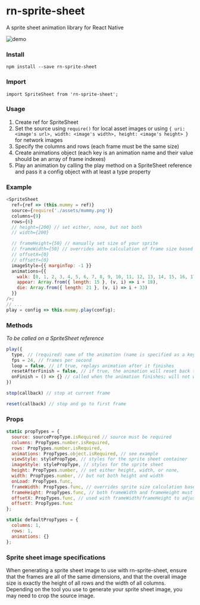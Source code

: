 # rn-sprite-sheet

A sprite sheet animation library for React Native

![demo](https://media.giphy.com/media/xjyRCqzjQhyoartPCq/giphy.gif)

### Install

`npm install --save rn-sprite-sheet`

### Import

`import SpriteSheet from 'rn-sprite-sheet';`

### Usage

1.  Create ref for SpriteSheet
2.  Set the source using `require()` for local asset images or using `{ uri: <image's url>, width: <image's width>, height: <image's height> }` for network images
3.  Specify the columns and rows (each frame must be the same size)
4.  Create animations object (each key is an animation name and their value should be an array of frame indexes)
5.  Play an animation by calling the play method on a SpriteSheet reference and pass it a config object with at least a type property

### Example

```javascript
<SpriteSheet
  ref={ref => (this.mummy = ref)}
  source={require('./assets/mummy.png')}
  columns={9}
  rows={6}
  // height={200} // set either, none, but not both
  // width={200}

  // frameHeight={50} // manually set size of your sprite
  // frameWidth={50} // overrides auto calculation of frame size based on height, width, columns, and rows.
  // offsetX={0} 
  // offsetY={0} 
  imageStyle={{ marginTop: -1 }}
  animations={{
    walk: [0, 1, 2, 3, 4, 5, 6, 7, 8, 9, 10, 11, 12, 13, 14, 15, 16, 17],
    appear: Array.from({ length: 15 }, (v, i) => i + 18),
    die: Array.from({ length: 21 }, (v, i) => i + 33)
  }}
/>;
// ...
play = config => this.mummy.play(config);
```

### Methods

_To be called on a SpriteSheet reference_

```javascript
play({
  type, // (required) name of the animation (name is specified as a key in the animation prop)
  fps = 24, // frames per second
  loop = false, // if true, replays animation after it finishes
  resetAfterFinish = false, // if true, the animation will reset back to the first frame when finished; else will remain on the last frame when finished
  onFinish = () => {} // called when the animation finishes; will not work when loop === true
})

stop(callback) // stop at current frame

reset(callback) // stop and go to first frame
```

### Props

```javascript
static propTypes = {
  source: sourcePropType.isRequired // source must be required
  columns: PropTypes.number.isRequired,
  rows: PropTypes.number.isRequired,
  animations: PropTypes.object.isRequired, // see example
  viewStyle: stylePropType, // styles for the sprite sheet container
  imageStyle: stylePropType, // styles for the sprite sheet
  height: PropTypes.number, // set either height, width, or none,
  width: PropTypes.number, // but not both height and width
  onLoad: PropTypes.func,
  frameWidth: PropTypes.func, // overrides sprite size calculation based on height,width,rows,columns props
  frameHeight: PropTypes.func, // both frameWidth and frameHeight must be set or neither
  offsetX: PropTypes.func, // used with frameWidth/frameHeight to adjust offset of first frame
  offsetY: PropTypes.func
};

static defaultPropTypes = {
  columns: 1,
  rows: 1,
  animations: {}
};
```

### Sprite sheet image specifications 

When generating a sprite sheet image to use with rn-sprite-sheet, ensure that the frames are all of the same dimensions, and that the overall image size is exactly the height of all rows and the width of all columns. Depending on the tool you use to generate your sprite sheet image, you may need to crop the source image.    
